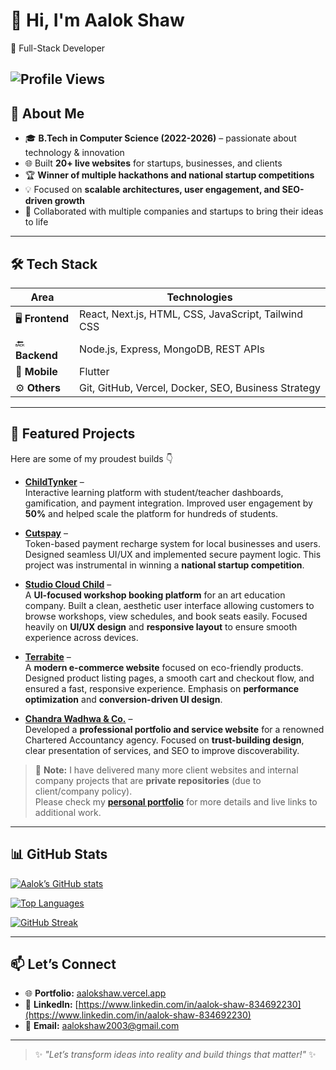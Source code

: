 <!--
  Welcome to my GitHub profile!
-->

# 👋 Hi, I'm Aalok Shaw  
🚀 Full-Stack Developer 


![Profile Views](https://komarev.com/ghpvc/?username=shawaalok2003&label=Profile%20Views&color=0e75b6&style=flat)
---

## 🚀 About Me

- 🎓 **B.Tech in Computer Science (2022-2026)** – passionate about technology & innovation  
- 🌐 Built **20+ live websites** for startups, businesses, and clients  
- 🏆 **Winner of multiple hackathons and national startup competitions**  
- 💡 Focused on **scalable architectures, user engagement, and SEO-driven growth**  
- 🤝 Collaborated with multiple companies and startups to bring their ideas to life  

---

## 🛠️ Tech Stack

| Area | Technologies |
|---|---------------|
| 🖥️ **Frontend** | React, Next.js, HTML, CSS, JavaScript, Tailwind CSS |
| 🔙 **Backend** | Node.js, Express, MongoDB, REST APIs |
| 📱 **Mobile** | Flutter |
| ⚙️ **Others** | Git, GitHub, Vercel, Docker, SEO, Business Strategy |

---

## 📂 Featured Projects

Here are some of my proudest builds 👇  

- **[ChildTynker](https://childtynker.com)** –  
  Interactive learning platform with student/teacher dashboards, gamification, and payment integration. Improved user engagement by **50%** and helped scale the platform for hundreds of students.  

- **[Cutspay](https://cutspay.com)** –  
  Token-based payment recharge system for local businesses and users. Designed seamless UI/UX and implemented secure payment logic. This project was instrumental in winning a **national startup competition**.  

- **[Studio Cloud Child](https://studiocloudchild.vercel.app)** –  
  A **UI-focused workshop booking platform** for an art education company. Built a clean, aesthetic user interface allowing customers to browse workshops, view schedules, and book seats easily. Focused heavily on **UI/UX design** and **responsive layout** to ensure smooth experience across devices.  

- **[Terrabite](https://terrabite-o5ec.vercel.app)** –  
  A **modern e-commerce website** focused on eco-friendly products. Designed product listing pages, a smooth cart and checkout flow, and ensured a fast, responsive experience. Emphasis on **performance optimization** and **conversion-driven UI design**.  

- **[Chandra Wadhwa & Co.](https://chandra-wadhwa.vercel.app/)** –  
  Developed a **professional portfolio and service website** for a renowned Chartered Accountancy agency. Focused on **trust-building design**, clear presentation of services, and SEO to improve discoverability.  

> 💼 **Note:** I have delivered many more client websites and internal company projects that are **private repositories** (due to client/company policy).  
> Please check my **[personal portfolio](https://aalokshaw.vercel.app)** for more details and live links to additional work.  

---

## 📊 GitHub Stats

[![Aalok’s GitHub stats](https://github-readme-stats.vercel.app/api?username=shawaalok2003&show_icons=true&theme=github_dark&hide_border=true)](https://github.com/anuraghazra/github-readme-stats)

[![Top Languages](https://github-readme-stats.vercel.app/api/top-langs/?username=shawaalok2003&layout=compact&theme=github_dark&hide_border=true)](https://github.com/anuraghazra/github-readme-stats)

[![GitHub Streak](https://streak-stats.demolab.com?user=shawaalok2003&theme=github-dark&hide_border=true)](https://git.io/streak-stats)

---

## 📫 Let’s Connect

- 🌐 **Portfolio:** [aalokshaw.vercel.app](https://aalokshaw.vercel.app)  
- 💼 **LinkedIn:** [https://www.linkedin.com/in/aalok-shaw-834692230](https://www.linkedin.com/in/aalok-shaw-834692230)  
- 📧 **Email:** aalokshaw2003@gmail.com  

---

> ✨ *"Let’s transform ideas into reality and build things that matter!"* ✨
